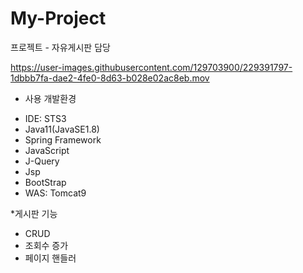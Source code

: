 # My-Project
프로젝트 - 자유게시판 담당





https://user-images.githubusercontent.com/129703900/229391797-1dbbb7fa-dae2-4fe0-8d63-b028e02ac8eb.mov


* 사용 개발환경
- IDE: STS3
- Java11(JavaSE1.8)
- Spring Framework
- JavaScript
- J-Query
- Jsp
- BootStrap
- WAS: Tomcat9

*게시판 기능
- CRUD
- 조회수 증가
- 페이지 핸들러 


